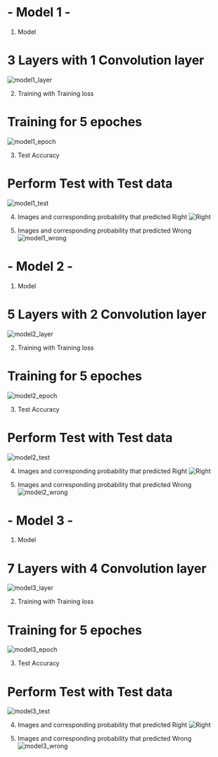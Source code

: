 # - Model 1 -

1. Model
# 3 Layers with 1 Convolution layer
![model1_layer](https://user-images.githubusercontent.com/66356292/83649973-c8567780-a5f2-11ea-8cac-6daeada1fc87.PNG)

2. Training with Training loss
# Training for 5 epoches
![model1_epoch](https://user-images.githubusercontent.com/66356292/83649984-cb516800-a5f2-11ea-9c35-64e3e4d2491a.PNG)

3. Test Accuracy
# Perform Test with Test data
![model1_test](https://user-images.githubusercontent.com/66356292/83649995-cee4ef00-a5f2-11ea-9334-622200c7de60.PNG)

4. Images and corresponding probability that predicted Right
![Right](https://user-images.githubusercontent.com/66356292/83650008-d2787600-a5f2-11ea-8dfd-9322fd7bf4ae.PNG)

5. Images and corresponding probability that predicted Wrong
![model1_wrong](https://user-images.githubusercontent.com/66356292/83650016-d3a9a300-a5f2-11ea-952d-63c5c3573d08.PNG)

# - Model 2 -

1. Model
# 5 Layers with 2 Convolution layer
![model2_layer](https://user-images.githubusercontent.com/66356292/83650021-d60bfd00-a5f2-11ea-9363-f9fd04f7a8b2.PNG)

2. Training with Training loss
# Training for 5 epoches
![model2_epoch](https://user-images.githubusercontent.com/66356292/83650029-d906ed80-a5f2-11ea-9be6-da04d02f08d8.PNG)

3. Test Accuracy
# Perform Test with Test data
![model2_test](https://user-images.githubusercontent.com/66356292/83650037-db694780-a5f2-11ea-83a1-c6c147cb7f7c.PNG)

4. Images and corresponding probability that predicted Right
![Right](https://user-images.githubusercontent.com/66356292/83650047-ddcba180-a5f2-11ea-8007-aceadec17c26.PNG)

5. Images and corresponding probability that predicted Wrong
![model2_wrong](https://user-images.githubusercontent.com/66356292/83650054-defcce80-a5f2-11ea-80d9-db5c3967f2e2.PNG)

# - Model 3 -

1. Model
# 7 Layers with 4 Convolution layer
![model3_layer](https://user-images.githubusercontent.com/66356292/83650068-e328ec00-a5f2-11ea-84b9-9ad879dcedcb.PNG)

2. Training with Training loss
# Training for 5 epoches
![model3_epoch](https://user-images.githubusercontent.com/66356292/83650076-e45a1900-a5f2-11ea-9db3-ec895d834d8c.PNG)

3. Test Accuracy
# Perform Test with Test data
![model3_test](https://user-images.githubusercontent.com/66356292/83650083-e58b4600-a5f2-11ea-9b4b-d55c5152d33c.PNG)

4. Images and corresponding probability that predicted Right
![Right](https://user-images.githubusercontent.com/66356292/83650086-e6bc7300-a5f2-11ea-986f-c9fc893e95b2.PNG)

5. Images and corresponding probability that predicted Wrong
![model3_wrong](https://user-images.githubusercontent.com/66356292/83650092-e7eda000-a5f2-11ea-9ed9-f3ba6a02f72d.PNG)
